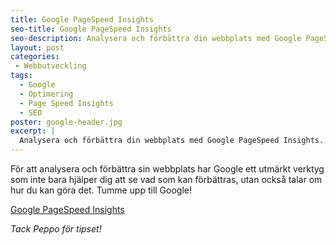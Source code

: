 ```yaml
---
title: Google PageSpeed Insights
seo-title: Google PageSpeed Insights
seo-description: Analysera och förbättra din webbplats med Google PageSpeed Insights.
layout: post
categories:
 - Webbutveckling
tags: 
  - Google
  - Optimering
  - Page Speed Insights
  - SEO
poster: google-header.jpg
excerpt: |
  Analysera och förbättra din webbplats med Google PageSpeed Insights.
---
```

För att analysera och förbättra sin webbplats har Google ett utmärkt verktyg som inte bara hjälper dig att se vad som kan förbättras, utan också talar om hur du kan göra det.
Tumme upp till Google!

[Google PageSpeed Insights](https://developers.google.com/speed/pagespeed/insights/)

_Tack Peppo för tipset!_
